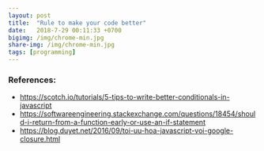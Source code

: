 ```yaml
---
layout: post
title:  "Rule to make your code better"
date:   2018-7-29 00:11:33 +0700
bigimg: /img/chrome-min.jpg
share-img: /img/chrome-min.jpg
tags: [programming]
---
```



### References:
- https://scotch.io/tutorials/5-tips-to-write-better-conditionals-in-javascript
- https://softwareengineering.stackexchange.com/questions/18454/should-i-return-from-a-function-early-or-use-an-if-statement
- https://blog.duyet.net/2016/09/toi-uu-hoa-javascript-voi-google-closure.html